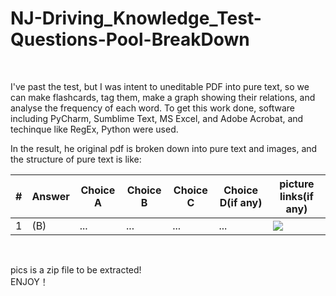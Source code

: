 # NJ-Driving_Knowledge_Test-Questions-Pool-BreakDown
<br/>

I've past the test, but I was intent to uneditable PDF into pure text, so we can make flashcards, tag them, make a graph showing their relations, and analyse the frequency of each word. To get this work done, software including PyCharm, Sumblime Text, MS Excel, and Adobe Acrobat,  and techinque like RegEx, Python were used.
<br/>

In the result, he original pdf is broken down into pure text and images, and the structure of pure text is like:
<br/>
 
| #    | Answer | Choice A | Choice B | Choice C | Choice D(if any) | picture links(if any)          |
| ---- | ------ | -------- | -------- | -------- | -------- | ------------------------------ |
| 1    | (B)    | ...      | ...      | ...      | ...       | <img src = "../pics/xxx.jpeg"> |



<br/>

pics is a zip file to be extracted!
<br/>
ENJOY！
